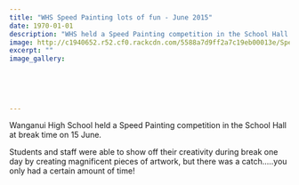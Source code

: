 ```yaml
---
title: "WHS Speed Painting lots of fun - June 2015"
date: 1970-01-01
description: "WHS held a Speed Painting competition in the School Hall at break on 15 June.  Students and staff were able to show off their creativity during break one day by creating magnificent pieces of artwork."
image: http://c1940652.r52.cf0.rackcdn.com/5588a7d9ff2a7c19eb00013e/Speed-Painting-WHS-Hall-15.6.15--1.jpg
excerpt: ""
image_gallery:
    
    
    
    
    
---
```


<p><span>Wanganui High School held a Speed Painting competition in the School Hall at break time on 15 June.&nbsp;</span></p>
<p><span>Students and staff were able to show off their creativity during break one day by creating magnificent pieces of artwork, but there was a catch.....you only had a certain amount of time!</span></p>
<p><span><img src=http://c1940652.r52.cf0.rackcdn.com/5588a806ff2a7c19eb000140/Speed-Painting-WHS-Hall-15.6.15-27.jpg alt="" /></span></p>
<p><span><img src=http://c1940652.r52.cf0.rackcdn.com/5588a816ff2a7c19eb000142/Speed-Painting-WHS-Hall-15.6.15--2.jpg alt="" /></span></p>
<p><span><img src=http://c1940652.r52.cf0.rackcdn.com/5588a82aff2a7c19eb000144/Speed-Painting-WHS-Hall-15.6.15--3.jpg alt="" /></span></p>
<p><span><img src=http://c1940652.r52.cf0.rackcdn.com/5588a839ff2a7c19eb000146/Speed-Painting-WHS-Hall-15.6.15-4.jpg alt="" /></span></p>
<p><span><img src=http://c1940652.r52.cf0.rackcdn.com/5588a847b8d39a3ca4000129/Speed-Painting-WHS-Hall-15.6.15-5.jpg alt="" /></span></p>
<p><span><img src=http://c1940652.r52.cf0.rackcdn.com/5588a861ff2a7c19eb000148/Speed-Painting-WHS-Hall-15.6.15-6.jpg alt="" /></span></p>
<p><span><img src=http://c1940652.r52.cf0.rackcdn.com/5588a86fb8d39a3ca400012b/Speed-Painting-WHS-Hall-15.6.15-7.jpg alt="" /></span></p>
<p><span><img src=http://c1940652.r52.cf0.rackcdn.com/5588a882ff2a7c19eb00014a/Speed-Painting-WHS-Hall-15.6.15-8.jpg alt="" /></span></p>
<p><span><img src=http://c1940652.r52.cf0.rackcdn.com/5588a89eff2a7c19eb00014c/Speed-Painting-WHS-Hall-15.6.15-10.jpg alt="" /></span></p>
<p><span><img src=http://c1940652.r52.cf0.rackcdn.com/5588a890b8d39a3ca400012d/Speed-Painting-WHS-Hall-15.6.15-9.jpg alt="" /></span></p>
<p>&nbsp;</p>
<p><span><img src=http://c1940652.r52.cf0.rackcdn.com/5588a8d4ff2a7c19eb00014e/Speed-Painting-WHS-Hall-15.6.15-11.jpg alt="" /></span></p>
<p><span><img src=http://c1940652.r52.cf0.rackcdn.com/5588a8f7ff2a7c19eb000150/Speed-Painting-WHS-Hall-15.6.15-13.jpg alt="" /></span></p>
<p><span><img src=http://c1940652.r52.cf0.rackcdn.com/5588a90fb8d39a3ca4000133/Speed-Painting-WHS-Hall-15.6.15-14.jpg alt="" /></span></p>
<p><span><img src=http://c1940652.r52.cf0.rackcdn.com/5588a921ff2a7c19eb000152/Speed-Painting-WHS-Hall-15.6.15-15.jpg alt="" /></span></p>
<p><span><img src=http://c1940652.r52.cf0.rackcdn.com/5588a934b8d39a3ca4000135/Speed-Painting-WHS-Hall-15.6.15-16.jpg alt="" /></span></p>
<p><span><img src=http://c1940652.r52.cf0.rackcdn.com/5588a94cff2a7c19eb000154/Speed-Painting-WHS-Hall-15.6.15-17.jpg alt="" /></span></p>
<p><span><img src=http://c1940652.r52.cf0.rackcdn.com/5588a973ff2a7c19eb000156/Speed-Painting-WHS-Hall-15.6.15-18.jpg alt="" /></span></p>
<p><span><img src=http://c1940652.r52.cf0.rackcdn.com/5588a981b8d39a3ca4000139/Speed-Painting-WHS-Hall-15.6.15-19.jpg alt="" /></span></p>
<p><span><img src=http://c1940652.r52.cf0.rackcdn.com/5588a991ff2a7c19eb000158/Speed-Painting-WHS-Hall-15.6.15-20.jpg alt="" /></span></p>
<p><span><img src=http://c1940652.r52.cf0.rackcdn.com/5588a9a0b8d39a3ca400013b/Speed-Painting-WHS-Hall-15.6.15-21.jpg alt="" /></span></p>
<p><span><img src=http://c1940652.r52.cf0.rackcdn.com/5588a9afff2a7c19eb00015a/Speed-Painting-WHS-Hall-15.6.15-22.jpg alt="" /></span></p>
<p><span><img src=http://c1940652.r52.cf0.rackcdn.com/5588a9beb8d39a3ca400013d/Speed-Painting-WHS-Hall-15.6.15-23.jpg alt="" /></span></p>
<p><span><img src=http://c1940652.r52.cf0.rackcdn.com/5588a9cdff2a7c19eb00015c/Speed-Painting-WHS-Hall-15.6.15-24.jpg alt="" /></span></p>
<p><span><img src=http://c1940652.r52.cf0.rackcdn.com/5588a9e5b8d39a3ca400013f/Speed-Painting-WHS-Hall-15.6.15-25.jpg alt="" /></span></p>
<p><span><img src=http://c1940652.r52.cf0.rackcdn.com/5588aaafb8d39a3ca4000141/Speed-Painting-WHS-Hall-15.6.15-26.jpg alt="" /></span></p>

